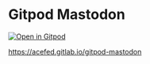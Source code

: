 # Gitpod Mastodon
[![Open in Gitpod](https://gitpod.io/button/open-in-gitpod.svg)](https://gitpod.io/#https://gitlab.com/acefed/gitpod-mastodon)

https://acefed.gitlab.io/gitpod-mastodon
